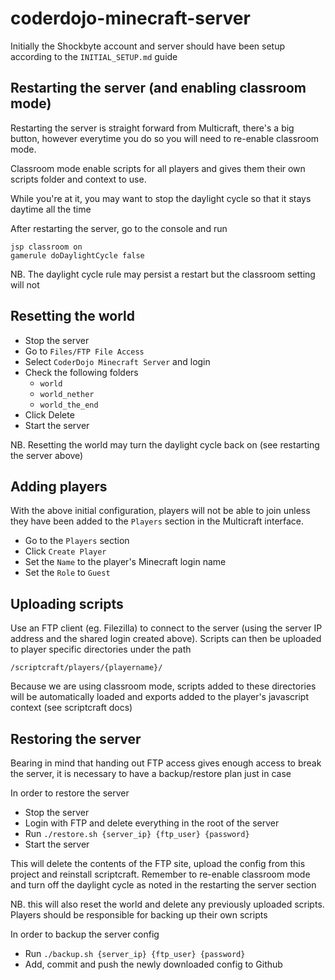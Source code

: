 # coderdojo-minecraft-server

Initially the Shockbyte account and server should have been setup according to the `INITIAL_SETUP.md` guide

## Restarting the server (and enabling classroom mode)

Restarting the server is straight forward from Multicraft, there's a big button, however everytime you do so you will need to re-enable classroom mode.

Classroom mode enable scripts for all players and gives them their own scripts folder and context to use.

While you're at it, you may want to stop the daylight cycle so that it stays daytime all the time

After restarting the server, go to the console and run

```
jsp classroom on
gamerule doDaylightCycle false
```

NB. The daylight cycle rule may persist a restart but the classroom setting will not

## Resetting the world

- Stop the server
- Go to `Files/FTP File Access`
- Select `CoderDojo Minecraft Server` and login
- Check the following folders
  - `world`
  - `world_nether`
  - `world_the_end`
- Click Delete
- Start the server

NB. Resetting the world may turn the daylight cycle back on (see restarting the server above)

## Adding players

With the above initial configuration, players will not be able to join unless they have been added to the `Players` section in the Multicraft interface.

- Go to the `Players` section
- Click `Create Player`
- Set the `Name` to the player's Minecraft login name
- Set the `Role` to `Guest`

## Uploading scripts

Use an FTP client (eg. Filezilla) to connect to the server (using the server IP address and the shared login created above). Scripts can then be uploaded to player specific directories under the path

```
/scriptcraft/players/{playername}/
```

Because we are using classroom mode, scripts added to these directories will be automatically loaded and exports added to the player's javascript context (see scriptcraft docs)

## Restoring the server

Bearing in mind that handing out FTP access gives enough access to break the server, it is necessary to have a backup/restore plan just in case

In order to restore the server

- Stop the server
- Login with FTP and delete everything in the root of the server
- Run `./restore.sh {server_ip} {ftp_user} {password}`
- Start the server

This will delete the contents of the FTP site, upload the config from this project and reinstall scriptcraft. Remember to re-enable classroom mode and turn off the daylight cycle as noted in the restarting the server section

NB. this will also reset the world and delete any previously uploaded scripts. Players should be responsible for backing up their own scripts

In order to backup the server config

- Run `./backup.sh {server_ip} {ftp_user} {password}`
- Add, commit and push the newly downloaded config to Github
